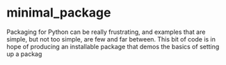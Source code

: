 # minimal_package

Packaging for Python can be really frustrating, and examples that are simple, but not too simple, are few and far between.
This bit of code is in hope of producing an installable package that demos the basics of setting up a packag
